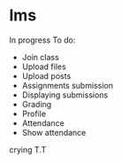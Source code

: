 # lms
In progress
To do:
- Join class
- Upload files
- Upload posts
- Assignments submission
- Displaying submissions
- Grading
- Profile
- Attendance
- Show attendance

crying T.T
